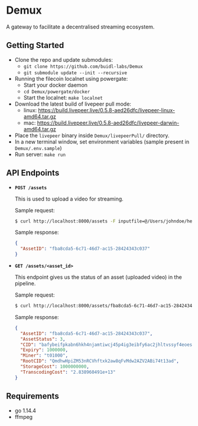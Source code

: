 # Demux

A gateway to facilitate a decentralised streaming ecosystem.

## Getting Started

- Clone the repo and update submodules:
  - `git clone https://github.com/buidl-labs/Demux`
  - `git submodule update --init --recursive`
- Running the filecoin localnet using powergate:
  - Start your docker daemon
  - `cd Demux/powergate/docker`
  - Start the localnet: `make localnet`
- Download the latest build of livepeer pull mode:
  - linux: https://build.livepeer.live/0.5.8-aed26dfc/livepeer-linux-amd64.tar.gz
  - mac: https://build.livepeer.live/0.5.8-aed26dfc/livepeer-darwin-amd64.tar.gz
- Place the `livepeer` binary inside `Demux/livepeerPull/` directory.
- In a new terminal window, set environment variables (sample present in `Demux/.env.sample`)
- Run server: `make run`

## API Endpoints

- **`POST /assets`**

  This is used to upload a video for streaming.

  Sample request:

  ```bash
  $ curl http://localhost:8000/assets -F inputfile=@/Users/johndoe/hello.mp4
  ```

  Sample response:

  ```json
  {
    "AssetID": "fba8cda5-6c71-46d7-ac15-28424343c037"
  }
  ```

- **`GET /assets/<asset_id>`**

  This endpoint gives us the status of an asset (uploaded video) in the pipeline.

  Sample request:

  ```bash
  $ curl http://localhost:8000/assets/fba8cda5-6c71-46d7-ac15-28424343c037
  ```

  Sample response:

  ```json
  {
    "AssetID": "fba8cda5-6c71-46d7-ac15-28424343c037",
    "AssetStatus": 3,
    "CID": "bafybeifpkabn6hkh4njamtiwcj45p4ig3eibfy6ac2jhltvssyf4eoes54",
    "Expiry": 1000000,
    "Miner": "t01000",
    "RootCID": "QmdhwHpiZM53nRCVhftxk2aw8qFvMdw2AZV2ABi74t13ad",
    "StorageCost": 1000000000,
    "TranscodingCost": "2.838960491e+13"
  }
  ```

## Requirements

- go 1.14.4
- ffmpeg
